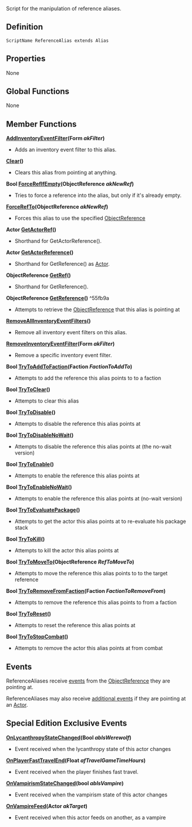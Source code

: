   Script for the manipulation of reference aliases.

## Definition

```
ScriptName ReferenceAlias extends Alias
```

## Properties

None

## Global Functions

None

## Member Functions

**[AddInventoryEventFilter](https://ck.uesp.net/wiki/AddInventoryEventFilter_-_ObjectReference "AddInventoryEventFilter - ObjectReference")(Form _akFilter_)**

-   Adds an inventory event filter to this alias.

**[Clear](https://ck.uesp.net/wiki/Clear_-_ReferenceAlias "Clear - ReferenceAlias")()**

-   Clears this alias from pointing at anything.

**Bool [ForceRefIfEmpty](https://ck.uesp.net/wiki/ForceRefIfEmpty_-_ReferenceAlias "ForceRefIfEmpty - ReferenceAlias")(ObjectReference _akNewRef_)**

-   Tries to force a reference into the alias, but only if it's already empty.

**[ForceRefTo](https://ck.uesp.net/wiki/ForceRefTo_-_ReferenceAlias "ForceRefTo - ReferenceAlias")(ObjectReference _akNewRef_)**

-   Forces this alias to use the specified [ObjectReference](https://ck.uesp.net/wiki/ObjectReference_Script "ObjectReference Script")

**Actor [GetActorRef](https://ck.uesp.net/wiki/GetActorReference_-_ReferenceAlias "GetActorReference - ReferenceAlias")()**

-   Shorthand for GetActorReference().

**Actor [GetActorReference](https://ck.uesp.net/wiki/GetActorReference_-_ReferenceAlias "GetActorReference - ReferenceAlias")()**

-   Shorthand for GetReference() as [Actor](https://ck.uesp.net/wiki/Actor_Script "Actor Script").

**ObjectReference [GetRef](https://ck.uesp.net/wiki/GetReference_-_ReferenceAlias "GetReference - ReferenceAlias")()**

-   Shorthand for GetReference().

**ObjectReference [GetReference](https://ck.uesp.net/wiki/GetReference_-_ReferenceAlias "GetReference - ReferenceAlias")()** ^55fb9a

-   Attempts to retrieve the [ObjectReference](https://ck.uesp.net/wiki/ObjectReference_Script "ObjectReference Script") that this alias is pointing at

**[RemoveAllInventoryEventFilters](https://ck.uesp.net/wiki/RemoveAllInventoryEventFilters_-_ObjectReference "RemoveAllInventoryEventFilters - ObjectReference")()**

-   Remove all inventory event filters on this alias.

**[RemoveInventoryEventFilter](https://ck.uesp.net/wiki/RemoveInventoryEventFilter_-_ObjectReference "RemoveInventoryEventFilter - ObjectReference")(Form _akFilter_)**

-   Remove a specific inventory event filter.

**Bool [TryToAddToFaction](https://ck.uesp.net/wiki/TryToAddToFaction_-_ReferenceAlias "TryToAddToFaction - ReferenceAlias")(Faction _FactionToAddTo_)**

-   Attempts to add the reference this alias points to to a faction

**Bool [TryToClear](https://ck.uesp.net/wiki/TryToClear_-_ReferenceAlias "TryToClear - ReferenceAlias")()**

-   Attempts to clear this alias

**Bool [TryToDisable](https://ck.uesp.net/wiki/TryToDisable_-_ReferenceAlias "TryToDisable - ReferenceAlias")()**

-   Attempts to disable the reference this alias points at

**Bool [TryToDisableNoWait](https://ck.uesp.net/wiki/TryToDisableNoWait_-_ReferenceAlias "TryToDisableNoWait - ReferenceAlias")()**

-   Attempts to disable the reference this alias points at (the no-wait version)

**Bool [TryToEnable](https://ck.uesp.net/wiki/TryToEnable_-_ReferenceAlias "TryToEnable - ReferenceAlias")()**

-   Attempts to enable the reference this alias points at

**Bool [TryToEnableNoWait](https://ck.uesp.net/wiki/TryToEnableNoWait_-_ReferenceAlias "TryToEnableNoWait - ReferenceAlias")()**

-   Attempts to enable the reference this alias points at (no-wait version)

**Bool [TryToEvaluatePackage](https://ck.uesp.net/wiki/TryToEvaluatePackage_-_ReferenceAlias "TryToEvaluatePackage - ReferenceAlias")()**

-   Attempts to get the actor this alias points at to re-evaluate his package stack

**Bool [TryToKill](https://ck.uesp.net/wiki/TryToKill_-_ReferenceAlias "TryToKill - ReferenceAlias")()**

-   Attempts to kill the actor this alias points at

**Bool [TryToMoveTo](https://ck.uesp.net/wiki/TryToMoveTo_-_ReferenceAlias "TryToMoveTo - ReferenceAlias")(ObjectReference _RefToMoveTo_)**

-   Attempts to move the reference this alias points to to the target reference

**Bool [TryToRemoveFromFaction](https://ck.uesp.net/wiki/TryToRemoveFromFaction_-_ReferenceAlias "TryToRemoveFromFaction - ReferenceAlias")(Faction _FactionToRemoveFrom_)**

-   Attempts to remove the reference this alias points to from a faction

**Bool [TryToReset](https://ck.uesp.net/wiki/TryToReset_-_ReferenceAlias "TryToReset - ReferenceAlias")()**

-   Attempts to reset the reference this alias points at

**Bool [TryToStopCombat](https://ck.uesp.net/wiki/TryToStopCombat_-_ReferenceAlias "TryToStopCombat - ReferenceAlias")()**

-   Attempts to remove the actor this alias points at from combat

## Events

ReferenceAliases receive [events](https://ck.uesp.net/wiki/ObjectReference_Script#Events "ObjectReference Script") from the [ObjectReference](https://ck.uesp.net/wiki/ObjectReference_Script "ObjectReference Script") they are pointing at.

ReferenceAliases may also receive [additional events](https://ck.uesp.net/wiki/Actor_Script#Events "Actor Script") if they are pointing at an [Actor](https://ck.uesp.net/wiki/Actor_Script "Actor Script").

## Special Edition Exclusive Events

**[OnLycanthropyStateChanged](https://ck.uesp.net/w/index.php?title=OnLycanthropyStateChanged_-_ReferenceAlias&action=edit&redlink=1 "OnLycanthropyStateChanged - ReferenceAlias (page does not exist)")(Bool _abIsWerewolf_)**

-   Event received when the lycanthropy state of this actor changes

**[OnPlayerFastTravelEnd](https://ck.uesp.net/w/index.php?title=OnPlayerFastTravelEnd_-_ReferenceAlias&action=edit&redlink=1 "OnPlayerFastTravelEnd - ReferenceAlias (page does not exist)")(Float _afTravelGameTimeHours_)**

-   Event received when the player finishes fast travel.

**[OnVampirismStateChanged](https://ck.uesp.net/w/index.php?title=OnVampirismStateChanged_-_ReferenceAlias&action=edit&redlink=1 "OnVampirismStateChanged - ReferenceAlias (page does not exist)")(bool _abIsVampire_)**

-   Event received when the vampirism state of this actor changes

**[OnVampireFeed](https://ck.uesp.net/w/index.php?title=OnVampireFeed_-_ReferenceAlias&action=edit&redlink=1 "OnVampireFeed - ReferenceAlias (page does not exist)")(Actor _akTarget_)**

-   Event received when this actor feeds on another, as a vampire